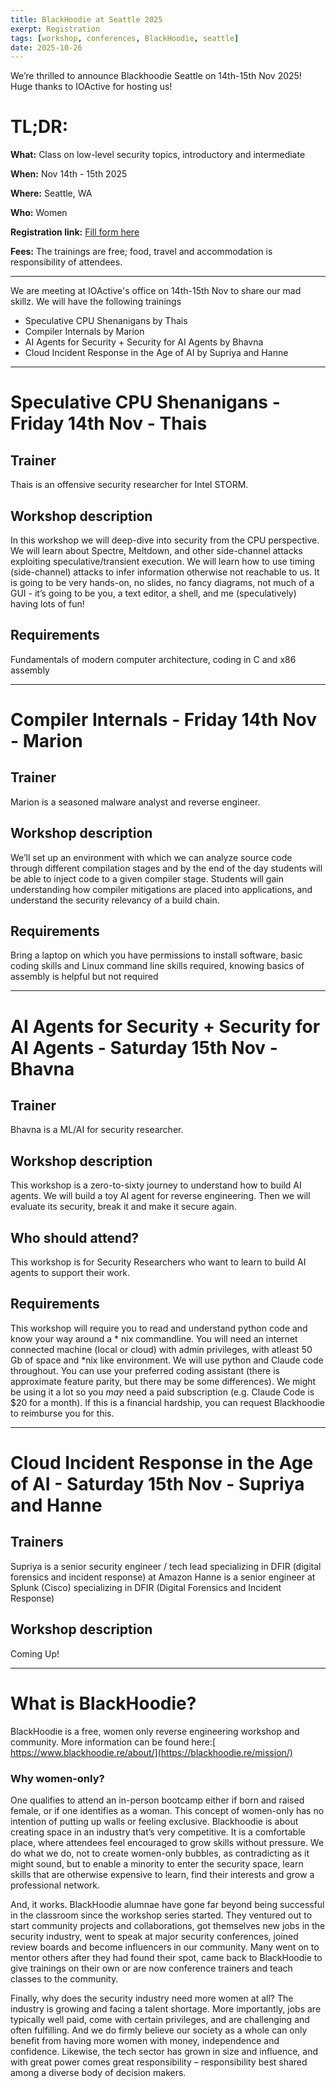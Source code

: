 ```yaml
---
title: BlackHoodie at Seattle 2025
exerpt: Registration
tags: [workshop, conferences, BlackHoodie, seattle]
date: 2025-10-26
---
```

We’re thrilled to announce Blackhoodie Seattle on 14th-15th Nov 2025! Huge thanks to IOActive for hosting us!

# **TL;DR:**

**What:** Class on low-level security topics, introductory and intermediate

**When:** Nov 14th - 15th 2025

**Where:** Seattle, WA

**Who:** Women

**Registration link:** [Fill form here](https://forms.gle/yWHdycEbAyM54cPXA)

**Fees:** The trainings are free; food, travel and accommodation is responsibility of attendees.

---

 We are meeting at IOActive's office on 14th-15th Nov to share our mad skillz. We will have the following trainings
 - Speculative CPU Shenanigans by Thais
 - Compiler Internals by Marion
 - AI Agents for Security + Security for AI Agents by Bhavna
 - Cloud Incident Response in the Age of AI by Supriya and Hanne 

---

# Speculative CPU Shenanigans - Friday 14th Nov - Thais
## Trainer
Thais is an offensive security researcher for Intel STORM.
## Workshop description 
In this workshop we will deep-dive into security from the CPU perspective. We will learn about Spectre, Meltdown, and other side-channel attacks exploiting speculative/transient execution. We will learn how to use timing (side-channel) attacks to infer information otherwise not reachable to us. It is going to be very hands-on, no slides, no fancy diagrams, not much of a GUI - it’s going to be you, a text editor, a shell, and me (speculatively) having lots of fun!
## Requirements
Fundamentals of modern computer architecture, coding in C and x86 assembly

---

# Compiler Internals - Friday 14th Nov - Marion
## Trainer
Marion is a seasoned malware analyst and reverse engineer. 
## Workshop description 
We’ll set up an environment with which we can analyze source code through different compilation stages and by the end of the day students will be able to inject code to a given compiler stage. Students will gain understanding how compiler mitigations are placed into applications, and understand the security relevancy of a build chain.
## Requirements
Bring a laptop on which you have permissions to install software, basic coding skills and Linux command line skills required, knowing basics of assembly is helpful but not required

---

# AI Agents for Security + Security for AI Agents - Saturday 15th Nov - Bhavna
## Trainer
Bhavna is a ML/AI for security researcher.
## Workshop description 
This workshop is a zero-to-sixty journey to understand how to build AI agents. We will build a toy AI agent for reverse engineering. Then we will evaluate its security, break it and make it secure again.
## Who should attend?
This workshop is for Security Researchers who want to learn to build AI agents to support their work.
## Requirements
This workshop will require you to read and understand python code and know your way around a \* nix commandline. You will need an internet connected machine (local or cloud) with admin privileges, with atleast 50 Gb of space and \*nix like environment. We will use python and Claude code throughout. You can use your preferred coding assistant (there is approximate feature parity, but there may be some differences). We might be using it a lot so you _may_ need a paid subscription (e.g. Claude Code is $20 for a month). If this is a financial hardship, you can request Blackhoodie to reimburse you for this. 

---

# Cloud Incident Response in the Age of AI - Saturday 15th Nov - Supriya and Hanne
## Trainers
Supriya is a senior security engineer / tech lead specializing in DFIR (digital forensics and incident response) at Amazon
Hanne is a senior engineer at Splunk (Cisco) specializing in DFIR (Digital Forensics and Incident Response)
## Workshop description 
Coming Up!

---

# **What is BlackHoodie?**
BlackHoodie is a free, women only reverse engineering workshop and community. More information can be found here:[ https://www.blackhoodie.re/about/](https://blackhoodie.re/mission/)
### **Why women-only?**
One qualifies to attend an in-person bootcamp either if born and raised female, or if one identifies as a woman. This concept of women-only has no intention of putting up walls or feeling exclusive. Blackhoodie is about creating space in an industry that’s very competitive. It is a comfortable place, where attendees feel encouraged to grow skills without pressure. We do what we do, not to create women-only bubbles, as contradicting as it might sound, but to enable a minority to enter the security space, learn skills that are otherwise expensive to learn, find their interests and grow a professional network.

And, it works. BlackHoodie alumnae have gone far beyond being successful in the classroom since the workshop series started. They ventured out to start community projects and collaborations, got themselves new jobs in the security industry, went to speak at major security conferences, joined review boards and become influencers in our community. Many went on to mentor others after they had found their spot, came back to BlackHoodie to give trainings on their own or are now conference trainers and teach classes to the community.

Finally, why does the security industry need more women at all? The industry is growing and facing a talent shortage. More importantly, jobs are typically well paid, come with certain privileges, and are challenging and often fulfilling. And we do firmly believe our society as a whole can only benefit from having more women with money, independence and confidence. Likewise, the tech sector has grown in size and influence, and with great power comes great responsibility – responsibility best shared among a diverse body of decision makers.
